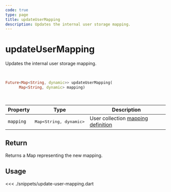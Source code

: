 ```yaml
---
code: true
type: page
title: updateUserMapping
description: Updates the internal user storage mapping.
---
```


# updateUserMapping

Updates the internal user storage mapping.

<br />

```dart
Future<Map<String, dynamic>> updateUserMapping(
      Map<String, dynamic> mapping)
```

<br />

| Property | Type | Description |
|--- |--- |--- |
| `mapping` | <pre>Map<String, dynamic></pre> | User collection [mapping definition](/core/2/guides/essentials/database-mappings) |

## Return

Returns a Map representing the new mapping.

## Usage

<<< ./snippets/update-user-mapping.dart
